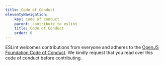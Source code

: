 ```yaml
---
title: Code of Conduct
eleventyNavigation:
    key: code of conduct
    parent: contribute to eslint
    title: Code of Conduct
    order: 0
---
```


ESLint welcomes contributions from everyone and adheres to the [OpenJS Foundation Code of Conduct](https://eslint.org/conduct). We kindly request that you read over this code of conduct before contributing.
